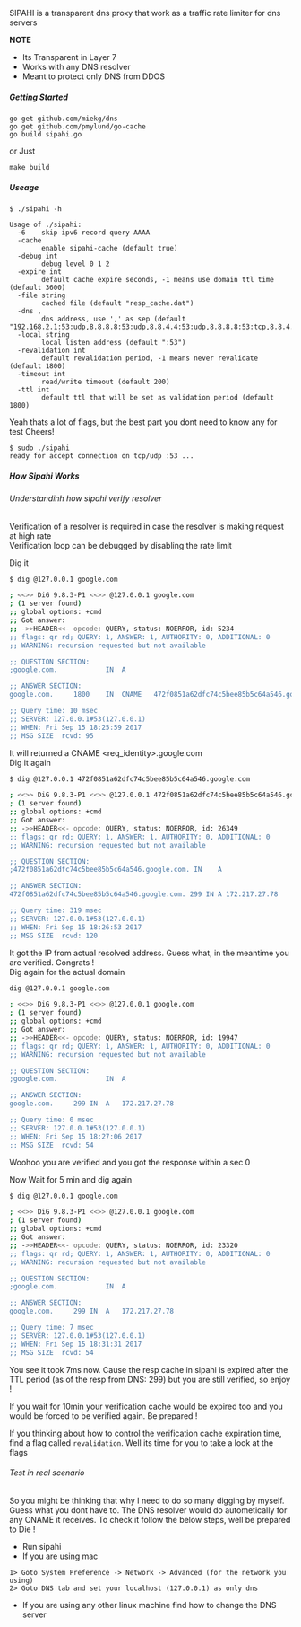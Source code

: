 SIPAHI is a transparent dns proxy that work as a traffic rate limiter for dns servers

**NOTE**
* Its Transparent in Layer 7
* Works with any DNS resolver
* Meant to protect only DNS from DDOS


##### Getting Started
```
go get github.com/miekg/dns 
go get github.com/pmylund/go-cache
go build sipahi.go 
```
or Just
```
make build
```

##### Useage
```
$ ./sipahi -h

Usage of ./sipahi:
  -6	skip ipv6 record query AAAA
  -cache
    	enable sipahi-cache (default true)
  -debug int
    	debug level 0 1 2
  -expire int
    	default cache expire seconds, -1 means use domain ttl time (default 3600)
  -file string
    	cached file (default "resp_cache.dat")
  -dns ,
    	dns address, use ',' as sep (default "192.168.2.1:53:udp,8.8.8.8:53:udp,8.8.4.4:53:udp,8.8.8.8:53:tcp,8.8.4.4:53:tcp")
  -local string
    	local listen address (default ":53")
  -revalidation int
    	default revalidation period, -1 means never revalidate (default 1800)
  -timeout int
    	read/write timeout (default 200)
  -ttl int
    	default ttl that will be set as validation period (default 1800)
```
Yeah thats a lot of flags, but the best part you dont need to know any for test
Cheers!
```
$ sudo ./sipahi
ready for accept connection on tcp/udp :53 ...
```

##### How Sipahi Works
   
   
###### Understandinh how sipahi verify resolver

Verification of a resolver is required in case the resolver is making request at high rate  
Verification loop can be debugged by disabling the rate limit  

Dig it  
```bash
$ dig @127.0.0.1 google.com

; <<>> DiG 9.8.3-P1 <<>> @127.0.0.1 google.com
; (1 server found)
;; global options: +cmd
;; Got answer:
;; ->>HEADER<<- opcode: QUERY, status: NOERROR, id: 5234
;; flags: qr rd; QUERY: 1, ANSWER: 1, AUTHORITY: 0, ADDITIONAL: 0
;; WARNING: recursion requested but not available

;; QUESTION SECTION:
;google.com.			IN	A

;; ANSWER SECTION:
google.com.		1800	IN	CNAME	472f0851a62dfc74c5bee85b5c64a546.google.com.

;; Query time: 10 msec
;; SERVER: 127.0.0.1#53(127.0.0.1)
;; WHEN: Fri Sep 15 18:25:59 2017
;; MSG SIZE  rcvd: 95
```
It will returned a CNAME <req_identity>.google.com  
Dig it again
```bash
$ dig @127.0.0.1 472f0851a62dfc74c5bee85b5c64a546.google.com

; <<>> DiG 9.8.3-P1 <<>> @127.0.0.1 472f0851a62dfc74c5bee85b5c64a546.google.com
; (1 server found)
;; global options: +cmd
;; Got answer:
;; ->>HEADER<<- opcode: QUERY, status: NOERROR, id: 26349
;; flags: qr rd; QUERY: 1, ANSWER: 1, AUTHORITY: 0, ADDITIONAL: 0
;; WARNING: recursion requested but not available

;; QUESTION SECTION:
;472f0851a62dfc74c5bee85b5c64a546.google.com. IN	A

;; ANSWER SECTION:
472f0851a62dfc74c5bee85b5c64a546.google.com. 299 IN A 172.217.27.78

;; Query time: 319 msec
;; SERVER: 127.0.0.1#53(127.0.0.1)
;; WHEN: Fri Sep 15 18:26:53 2017
;; MSG SIZE  rcvd: 120
```
It got the IP from actual resolved address. Guess what, in the meantime you are
verified. Congrats !  
Dig again for the actual domain  
```bash
dig @127.0.0.1 google.com                                 

; <<>> DiG 9.8.3-P1 <<>> @127.0.0.1 google.com
; (1 server found)
;; global options: +cmd
;; Got answer:
;; ->>HEADER<<- opcode: QUERY, status: NOERROR, id: 19947
;; flags: qr rd; QUERY: 1, ANSWER: 1, AUTHORITY: 0, ADDITIONAL: 0
;; WARNING: recursion requested but not available

;; QUESTION SECTION:
;google.com.			IN	A

;; ANSWER SECTION:
google.com.		299	IN	A	172.217.27.78

;; Query time: 0 msec
;; SERVER: 127.0.0.1#53(127.0.0.1)
;; WHEN: Fri Sep 15 18:27:06 2017
;; MSG SIZE  rcvd: 54
```
Woohoo you are verified and you got the response within a sec 0   
   
Now Wait for 5 min and dig again  
```bash
$ dig @127.0.0.1 google.com

; <<>> DiG 9.8.3-P1 <<>> @127.0.0.1 google.com
; (1 server found)
;; global options: +cmd
;; Got answer:
;; ->>HEADER<<- opcode: QUERY, status: NOERROR, id: 23320
;; flags: qr rd; QUERY: 1, ANSWER: 1, AUTHORITY: 0, ADDITIONAL: 0
;; WARNING: recursion requested but not available

;; QUESTION SECTION:
;google.com.			IN	A

;; ANSWER SECTION:
google.com.		299	IN	A	172.217.27.78

;; Query time: 7 msec
;; SERVER: 127.0.0.1#53(127.0.0.1)
;; WHEN: Fri Sep 15 18:31:31 2017
;; MSG SIZE  rcvd: 54
```
You see it took 7ms now. Cause the resp cache in sipahi is expired after the TTL 
period (as of the resp from DNS: 299) but you are still verified, so enjoy !
   
If you wait for 10min your verification cache would be expired too and you would
be forced to be verified again. Be prepared !
   
If you thinking about how to control the verification cache expiration time, find
a flag called `revalidation`. Well its time for you to take a look at the flags
   
   
   

###### Test in real scenario

So you might be thinking that why I need to do so many digging by myself. Guess 
what you dont have to. The DNS resolver would do autometically for any CNAME it 
receives. To check it follow the below steps, well be prepared to Die !

* Run sipahi
* If you are using mac    
```
1> Goto System Preference -> Network -> Advanced (for the network you using)
2> Goto DNS tab and set your localhost (127.0.0.1) as only dns
```
* If you are using any other linux machine find how to change the DNS server
